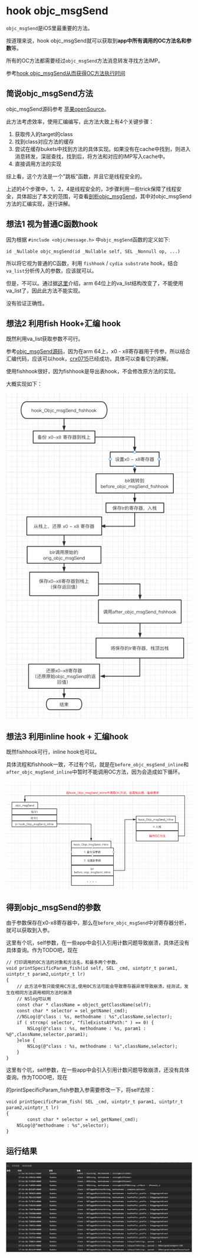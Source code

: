 # hook objc_msgSend

`objc_msgSend`是iOS里最重要的方法。

按道理来说，hook objc_msgSend就可以获取到**app中所有调用的OC方法名和参数**等。

所有的OC方法都需要经过`objc_msgSend`方法消息转发寻找方法IMP。

参考[hook objc_msgSend从而获得OC方法执行时间](https://github.com/cxr0715/hook_objc_msgSend)



## 简说objc_msgSend方法

objc_msgSend源码参考 [苹果openSource](https://opensource.apple.com/source/objc4/objc4-723/runtime/Messengers.subproj/objc-msg-arm64.s.auto.html)。

此方法考虑效率，使用汇编编写，此方法大致上有4个关键步骤：

1. 获取传入的target的class
2. 找到class对应方法的缓存
3. 尝试在缓存bukets中找到方法的具体实现。如果没有在cache中找到，则进入消息转发，深层查找，找到后，将方法和对应的IMP写入cache中。
4. 直接调用方法的实现

综上看，这个方法是一个"跳板"函数，并且它是线程安全的。

上述的4个步骤中，1，2，4是线程安全的，3步骤利用一些trick保障了线程安全，具体超出了本文的范围，可查看[剖析objc_msgSend](https://mikeash.com/pyblog/friday-qa-2017-06-30-dissecting-objc_msgsend-on-arm64.html)，其中对objc_msgSend方法的汇编实现，逐行讲解。



## 想法1 视为普通C函数hook

因为根据 `#include <objc/message.h>` 中`objc_msgSend`函数的定义如下:

```
id _Nullable objc_msgSend(id _Nullable self, SEL _Nonnull op, ...)
```

所以将它视为普通的C函数，利用 `fishhook` / `cydia substrate` hook，结合`va_list`分析传入的参数，应该就可以。

但是，不可以。通过据[这里](https://blog.nelhage.com/2010/10/amd64-and-va_arg/)介绍，arm 64位上的va_list结构改变了，不能使用va_list了，因此此方法不能实现。

没有验证正确性。



## 想法2 利用fish Hook+汇编 hook

既然利用va_list获取参数不可行。

参考[objc_msgSend源码](https://opensource.apple.com/source/objc4/objc4-723/runtime/Messengers.subproj/objc-msg-arm64.s.auto.html)，因为在arm 64上，x0 - x8寄存器用于传参，所以结合汇编代码，应该可以hook，[crx0715](https://github.com/cxr0715/hook_objc_msgSend)已经成功，具体可以查看它的讲解。

使用fishhook很好，因为fishhook是导出表hook，不会修改原方法的实现。

大概实现如下：

![image-20220124165851764](./images/image1.png)



## 想法3 利用inline hook + 汇编hook

既然fishhook可行，inline hook也可以。

具体流程和fishhook一致，不过有个坑，就是在`before_objc_msgSend_inline`和`after_objc_msgSend_inline`中暂时不能调用OC方法，因为会造成如下循环。

![image-20220124172146104](./images/image2.png)

## 得到objc_msgSend的参数

由于参数保存在x0-x8寄存器中，那么在`before_objc_msgSend`中对寄存器分析，就可以获取到入参。

这里有个坑，self参数，在一些app中会引入引用计数问题导致崩溃，具体还没有具体查询。作为TODO吧，现在

```
// 打印调用的OC方法的对象和方法名，和最多两个参数。
void printSpecificParam_fish(id self, SEL _cmd, uintptr_t param1, uintptr_t param2,uintptr_t lr)
{
    // 此方法中暂只能使用C方法,使用OC方法可能会导致寄存器异常导致崩溃，经测试，发生在相同方法调用相同方法时崩溃
    // NSlog可以用
    const char * className = object_getClassName(self);
    const char * selector = sel_getName(_cmd);
    //NSLog(@"class : %s, methodname : %s",className,selector);
    if ( strcmp( selector, "fileExistsAtPath:" ) == 0) {
        NSLog(@"class : %s, methodname : %s, param1 : %@",className,selector,param1);
    }else {
        NSLog(@"class : %s, methodname : %s",className,selector);
    }
}
```

这里有个坑，self参数，在一些app中会引入引用计数问题导致崩溃，还没有具体查询。作为TODO吧，现在

的printSpecificParam_fish参数入参需要修改一下，将self去除：

```
void printSpecificParam_fish( SEL _cmd, uintptr_t param1, uintptr_t param2,uintptr_t lr)
{
		const char * selector = sel_getName(_cmd);
    NSLog(@"methodname : %s",selector);
}
```

## 运行结果

![image-20220124174737638](./images/image3.png)